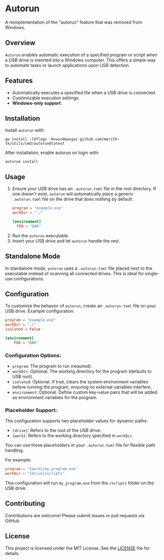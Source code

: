 # Autorun

A reimplementation of the "autorun" feature that was removed from Windows.

## Overview
`Autorun` enables automatic execution of a specified program or script when a USB drive is inserted into a Windows computer. This offers a simple way to automate tasks or launch applications upon USB detection.

## Features
- Automatically executes a specified file when a USB drive is connected.
- Customizable execution settings.
- **Windows-only support**.

## Installation
Install `autorun` with:

```shell
go install -ldflags -H=windowsgui github.com/merith-tk/utils/cmd/autorun@latest
```

After installation, enable autorun on login with:

```shell
autorun install
```

## Usage
1. Ensure your USB drive has an `.autorun.toml` file in the root directory. If one doesn't exist, `autorun` will automatically place a generic `.autorun.toml` file on the drive that does nothing by default:
    ```toml
    program = "example.exe"
    workDir = "./"
    
    [environment]
      FOO = "BAR"
    ```
2. Run the `autorun` executable.
3. Insert your USB drive and let `autorun` handle the rest.

## Standalone Mode
In standalone mode, `autorun` uses a `.autorun.toml` file placed next to the executable instead of scanning all connected drives. This is ideal for single-use configurations.

## Configuration

To customize the behavior of `autorun`, create an `.autorun.toml` file on your USB drive. Example configuration:

```toml
program = "example.exe"
workDir = "./"
isolated = false

[environment]
    FOO = "BAR"
```

### Configuration Options:
- `program`: The program to run (required).
- `workDir`: Optional. The working directory for the program (defaults to USB root).
- `isolated`: Optional. If true, clears the system environment variables before running the program, ensuring no external variables interfere.
- `environment`: Optional. Define custom key-value pairs that will be added as environment variables for the program.

### Placeholder Support:
The configuration supports two placeholder values for dynamic paths:
- `{drive}`: Refers to the root of the USB drive.
- `{work}`: Refers to the working directory specified in `workDir`.

You can use these placeholders in your `.autorun.toml` file for flexible path handling.

For example:
```toml
program = "{work}/my_program.exe"
workDir = "{drive}/scripts"
```

This configuration will run `my_program.exe` from the `/scripts` folder on the USB drive.

## Contributing
Contributions are welcome! Please submit issues or pull requests via GitHub.

## License
This project is licensed under the MIT License. See the [LICENSE](LICENSE) file for details.
